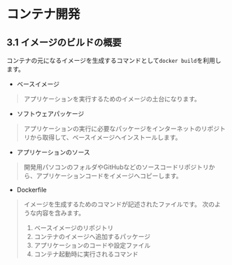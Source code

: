# コンテナ開発
## 3.1 イメージのビルドの概要
コンテナの元になるイメージを生成するコマンドとして`docker build`を利用します。
- ベースイメージ  
> アプリケーションを実行するためのイメージの土台になります。
- ソフトウェアパッケージ
> アプリケーションの実行に必要なパッケージをインターネットのリポジトリから取得して、ベースイメージへインストールします。
- アプリケーションのソース
> 開発用パソコンのフォルダやGitHubなどのソースコードリポジトリから、アプリケーションコードをイメージへコピーします。
- Dockerfile
> イメージを生成するためのコマンドが記述されたファイルです。
> 次のような内容を含みます。
> 1. ベースイメージのリポジトリ
> 2. コンテナのイメージへ追加するパッケージ
> 3. アプリケーションのコードや設定ファイル
> 4. コンテナ起動時に実行されるコマンド
